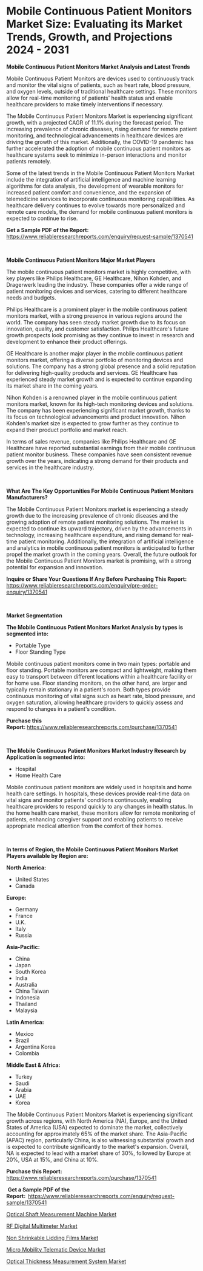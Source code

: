 <p><h1>Mobile Continuous Patient Monitors Market Size: Evaluating its Market Trends, Growth, and Projections 2024 - 2031</h1></p><p><strong>Mobile Continuous Patient Monitors Market Analysis and Latest Trends</strong></p>
<p><p>Mobile Continuous Patient Monitors are devices used to continuously track and monitor the vital signs of patients, such as heart rate, blood pressure, and oxygen levels, outside of traditional healthcare settings. These monitors allow for real-time monitoring of patients' health status and enable healthcare providers to make timely interventions if necessary.</p><p>The Mobile Continuous Patient Monitors Market is experiencing significant growth, with a projected CAGR of 11.1% during the forecast period. The increasing prevalence of chronic diseases, rising demand for remote patient monitoring, and technological advancements in healthcare devices are driving the growth of this market. Additionally, the COVID-19 pandemic has further accelerated the adoption of mobile continuous patient monitors as healthcare systems seek to minimize in-person interactions and monitor patients remotely.</p><p>Some of the latest trends in the Mobile Continuous Patient Monitors Market include the integration of artificial intelligence and machine learning algorithms for data analysis, the development of wearable monitors for increased patient comfort and convenience, and the expansion of telemedicine services to incorporate continuous monitoring capabilities. As healthcare delivery continues to evolve towards more personalized and remote care models, the demand for mobile continuous patient monitors is expected to continue to rise.</p></p>
<p><strong>Get a Sample PDF of the Report:&nbsp;</strong> <a href="https://www.reliableresearchreports.com/enquiry/request-sample/1370541">https://www.reliableresearchreports.com/enquiry/request-sample/1370541</a></p>
<p>&nbsp;</p>
<p><strong>Mobile Continuous Patient Monitors Major Market Players</strong></p>
<p><p>The mobile continuous patient monitors market is highly competitive, with key players like Philips Healthcare, GE Healthcare, Nihon Kohden, and Dragerwerk leading the industry. These companies offer a wide range of patient monitoring devices and services, catering to different healthcare needs and budgets.</p><p>Philips Healthcare is a prominent player in the mobile continuous patient monitors market, with a strong presence in various regions around the world. The company has seen steady market growth due to its focus on innovation, quality, and customer satisfaction. Philips Healthcare's future growth prospects look promising as they continue to invest in research and development to enhance their product offerings.</p><p>GE Healthcare is another major player in the mobile continuous patient monitors market, offering a diverse portfolio of monitoring devices and solutions. The company has a strong global presence and a solid reputation for delivering high-quality products and services. GE Healthcare has experienced steady market growth and is expected to continue expanding its market share in the coming years.</p><p>Nihon Kohden is a renowned player in the mobile continuous patient monitors market, known for its high-tech monitoring devices and solutions. The company has been experiencing significant market growth, thanks to its focus on technological advancements and product innovation. Nihon Kohden's market size is expected to grow further as they continue to expand their product portfolio and market reach.</p><p>In terms of sales revenue, companies like Philips Healthcare and GE Healthcare have reported substantial earnings from their mobile continuous patient monitor business. These companies have seen consistent revenue growth over the years, indicating a strong demand for their products and services in the healthcare industry.</p></p>
<p>&nbsp;</p>
<p><strong>What Are The Key Opportunities For Mobile Continuous Patient Monitors Manufacturers?</strong></p>
<p><p>The Mobile Continuous Patient Monitors market is experiencing a steady growth due to the increasing prevalence of chronic diseases and the growing adoption of remote patient monitoring solutions. The market is expected to continue its upward trajectory, driven by the advancements in technology, increasing healthcare expenditure, and rising demand for real-time patient monitoring. Additionally, the integration of artificial intelligence and analytics in mobile continuous patient monitors is anticipated to further propel the market growth in the coming years. Overall, the future outlook for the Mobile Continuous Patient Monitors market is promising, with a strong potential for expansion and innovation.</p></p>
<p><strong>Inquire or Share Your Questions If Any Before Purchasing This Report:</strong> <a href="https://www.reliableresearchreports.com/enquiry/pre-order-enquiry/1370541">https://www.reliableresearchreports.com/enquiry/pre-order-enquiry/1370541</a></p>
<p>&nbsp;</p>
<p><strong>Market Segmentation</strong></p>
<p><strong>The Mobile Continuous Patient Monitors Market Analysis by types is segmented into:</strong></p>
<p><ul><li>Portable Type</li><li>Floor Standing Type</li></ul></p>
<p><p>Mobile continuous patient monitors come in two main types: portable and floor standing. Portable monitors are compact and lightweight, making them easy to transport between different locations within a healthcare facility or for home use. Floor standing monitors, on the other hand, are larger and typically remain stationary in a patient's room. Both types provide continuous monitoring of vital signs such as heart rate, blood pressure, and oxygen saturation, allowing healthcare providers to quickly assess and respond to changes in a patient's condition.</p></p>
<p><strong>Purchase this Report:&nbsp;</strong><a href="https://www.reliableresearchreports.com/purchase/1370541">https://www.reliableresearchreports.com/purchase/1370541</a></p>
<p>&nbsp;</p>
<p><strong>The Mobile Continuous Patient Monitors Market Industry Research by Application is segmented into:</strong></p>
<p><ul><li>Hospital</li><li>Home Health Care</li></ul></p>
<p><p>Mobile continuous patient monitors are widely used in hospitals and home health care settings. In hospitals, these devices provide real-time data on vital signs and monitor patients' conditions continuously, enabling healthcare providers to respond quickly to any changes in health status. In the home health care market, these monitors allow for remote monitoring of patients, enhancing caregiver support and enabling patients to receive appropriate medical attention from the comfort of their homes.</p></p>
<p>&nbsp;</p>
<p><strong>In terms of Region, the Mobile Continuous Patient Monitors Market Players available by Region are:</strong></p>
<p>
    <p> <strong> North America: </strong>
        <ul>
            <li>United States</li>
            <li>Canada</li>
        </ul>
        </p> 
    <p> <strong> Europe: </strong>
        <ul>
            <li>Germany</li>
            <li>France</li>
            <li>U.K.</li>
            <li>Italy</li>
            <li>Russia</li>
        </ul>
        </p> 
    <p> <strong> Asia-Pacific: </strong>
        <ul>
            <li>China</li>
            <li>Japan</li>
            <li>South Korea</li>
            <li>India</li>
            <li>Australia</li>
            <li>China Taiwan</li>
            <li>Indonesia</li>
            <li>Thailand</li>
            <li>Malaysia</li>
        </ul>
        </p> 
    <p> <strong> Latin America: </strong>
        <ul>
            <li>Mexico</li>
            <li>Brazil</li>
            <li>Argentina Korea</li>
            <li>Colombia</li>
        </ul>
        </p> 
    <p> <strong> Middle East & Africa: </strong>
        <ul>
            <li>Turkey</li>
            <li>Saudi</li>
            <li>Arabia</li>
            <li>UAE</li>
            <li>Korea</li>
        </ul>
    </p>
    </p>
<p><p>The Mobile Continuous Patient Monitors Market is experiencing significant growth across regions, with North America (NA), Europe, and the United States of America (USA) expected to dominate the market, collectively accounting for approximately 65% of the market share. The Asia-Pacific (APAC) region, particularly China, is also witnessing substantial growth and is expected to contribute significantly to the market's expansion. Overall, NA is expected to lead with a market share of 30%, followed by Europe at 20%, USA at 15%, and China at 10%.</p></p>
<p><strong>Purchase this Report: </strong><a href="https://www.reliableresearchreports.com/purchase/1370541">https://www.reliableresearchreports.com/purchase/1370541</a></p>
<p>&nbsp;<strong>Get a Sample PDF of the Report:&nbsp;&nbsp;</strong><a href="https://www.reliableresearchreports.com/enquiry/request-sample/1370541">https://www.reliableresearchreports.com/enquiry/request-sample/1370541</a></p>
<p><strong></strong></p>
<p><p><a href="https://medium.com/@williebarrett2023/optical-shaft-measurement-machine-market-size-reveals-the-best-marketing-channels-in-global-4d59f31c8248">Optical Shaft Measurement Machine Market</a></p><p><a href="https://medium.com/@williebarrett2023/rf-digital-multimeter-market-trends-forecast-and-competitive-analysis-to-2031-50f2071a56b6">RF Digital Multimeter Market</a></p><p><a href="https://github.com/ruddyyedelwadw/Market-Research-Report-List-1/blob/main/non-shrinkable-lidding-films-market.md">Non Shrinkable Lidding Films Market</a></p><p><a href="https://medium.com/p/e2e6ff381c92/edit">Micro Mobility Telematic Device Market</a></p><p><a href="https://medium.com/@williebarrett2023/optical-thickness-measurement-system-market-exploring-market-share-market-trends-and-future-b4af258d2252">Optical Thickness Measurement System Market</a></p></p>